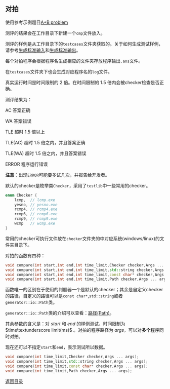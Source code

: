 ## 对拍

使用参考示例题目[A+B problem](../../../examples/problemsA+B/compare.cpp)

测评的结果会在工作目录下新建一个`cmp`文件放入。

测评的样例是从工作目录下的`testcases`文件夹获取的。关于如何生成测试样例，请参考[生成标准输入](./make_inputs.md)和[生成标准输出](./make_outputs.md)。

每个对拍程序会根据程序名生成相应的文件夹存放程序输出`.ans`文件。

在`testcases`文件夹下也会生成对应程序名的`log`文件。

真实运行时间是时间限制的 $2$ 倍。在时间限制的 $1.5$ 倍内会被checker检查是否正确。

测评结果为：

AC 答案正确

WA 答案错误

TLE 超时 $1.5$ 倍以上

TLE(AC) 超时 $1.5$ 倍之内，并且答案正确

TLE(WA) 超时 $1.5$ 倍之内，并且答案错误

ERROR 程序运行错误

**注意**：出现`ERROR`可能要多试几次，并报告给开发者。

默认的checker是枚举类`Checker`，采用了`testlib`中一些常用的checker。

```cpp
enum Checker {
    lcmp,  // lcmp.exe
    yesno, // yesno.exe
    rcmp4, // rcmp4.exe
    rcmp6, // rcmp6.exe
    rcmp9, // rcmp9.exe
    wcmp   // wcmp.exe
}
```

常用的checker可执行文件放在`checker`文件夹的中对应系统(windows/linux)的文件夹目录下。

对拍的函数有四种：

```cpp
void compare(int start,int end,int time_limit,Checker checker,Args ... args);
void compare(int start,int end,int time_limit,std::string checker,Args ... args);
void compare(int start,int end,int time_limit,const char* checker,Args ... args);
void compare(int start,int end,int time_limit,Path checker,Args ... args);
```

函数唯一的区别在于使用的判题器一个是默认的checker；其余是自定义checker的路径，自定义的路径可以是`const char*`,`std::string`或者`generator::io::Path`类。

`generator::io::Path`类的介绍可以查看：[路径(Path)](./path.md)。

其余参数的含义是：对 $start$ 和 $end$ 的样例测试，时间限制为 $time\textunderscore limit(ms)$ 。对拍的程序路径为 $args$，可以对**多个**程序同时对拍。

现在还可以不指定`start`和`end`，表示测试所以数据。
```cpp
void compare(int time_limit,Checker checker,Args ... args);
void compare(int time_limit,std::string checker,Args ... args);
void compare(int time_limit,const char* checker,Args ... args);
void compare(int time_limit,Path checker,Args ... args);
```

[返回目录](../../home.md)
